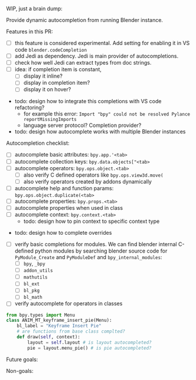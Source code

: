 WIP, just a brain dump:

Provide dynamic autocompletion from running Blender instance.

Features in this PR:
- [ ] this feature is considered experimental. Add setting for enabling it in VS code `blender.codeCompletion`
- [ ] add Jedi as dependency. Jedi is main provider of autocompletions.
- [ ] check how well Jedi can extract types from doc strings.
- [ ] idea: if completion item is constant, 
  - [ ] display it inline? 
  - [ ] display in completion item?
  - [ ] display it on hover?
- todo: design how to integrate this completions with VS code refactoring? 
  - for example this error: `Import "bpy" could not be resolved Pylance reportMissingImports`
  - language server protocol? Completion provider? 
- todo: design how autocomplete works with multiple Blender instances

Autocompletion checklist:
- [ ] autocomplete basic attributes: `bpy.app.'<tab>`
- [ ] autocomplete collection keys: `bpy.data.objects["<tab>`
- [ ] autocomplete operators: `bpy.ops.object.<tab>`
  - [ ] also verify C defined operators like `bpy.ops.view3d.move(` 
  - [ ] also verify operators created by addons dynamically
- [ ] autocomplete help and function params: `bpy.ops.object.duplicate(<tab>`
- [ ] autocomplete properties: `bpy.props.<tab>`
- [ ] autocomplete properties when used in class
- [ ] autocomplete context: `bpy.context.<tab>`
  - todo: design how to pin context to specific context type
- todo: design how to complete overrides
- [ ] verify basic completions for modules. We can find blender internal C-defined python modules by searching blender source code for `PyModule_Create` and `PyModuleDef` and `bpy_internal_modules`:
  - [ ] `bpy`, `_bpy`
  - [ ] `addon_utils`
  - [ ] `mathutils`
  - [ ] `bl_ext`
  - [ ] `bl_pkg`
  - [ ] `bl_math`
- [ ] verify autocomplete for operators in classes
```python
from bpy.types import Menu
class ANIM_MT_keyframe_insert_pie(Menu):
    bl_label = "Keyframe Insert Pie"
    # are functions from base class complted?
    def draw(self, context):
        layout = self.layout # is layout autocompleted?
        pie = layout.menu_pie() # is pie autocompleted?
```

Future goals:


Non-goals: